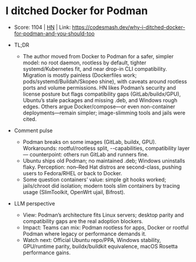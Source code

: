 # I ditched Docker for Podman

- Score: 1104 | [HN](https://news.ycombinator.com/item?id=45137525) | Link: https://codesmash.dev/why-i-ditched-docker-for-podman-and-you-should-too

- TL;DR
    - The author moved from Docker to Podman for a safer, simpler model: no root daemon, rootless by default, tighter systemd/Kubernetes fit, and near drop-in CLI compatibility. Migration is mostly painless (Dockerfiles work; pods/systemd/Buildah/Skopeo shine), with caveats around rootless ports and volume permissions. HN likes Podman’s security and license posture but flags compatibility gaps (GitLab/buildx/GPU), Ubuntu’s stale packages and missing .deb, and Windows rough edges. Others argue Docker/compose—or even non-container deployments—remain simpler; image-slimming tools and jails were cited.

- Comment pulse
    - Podman breaks on some images (GitLab, buildx, GPU). Workarounds: rootful/rootless split, --capabilities, compatibility layer — counterpoint: others run GitLab and runners fine.
    - Ubuntu ships old Podman; no maintained .deb; Windows uninstalls flaky. Perception: non–Red Hat distros are second-class, pushing users to Fedora/RHEL or back to Docker.
    - Some question containers’ value: simple git hooks worked; jails/chroot did isolation; modern tools slim containers by tracing usage (SlimToolkit, OpenWrt ujail, Bifrost).

- LLM perspective
    - View: Podman’s architecture fits Linux servers; desktop parity and compatibility gaps are the real adoption blockers.
    - Impact: Teams can mix: Podman rootless for apps, Docker or rootful Podman where legacy or performance demands it.
    - Watch next: Official Ubuntu repo/PPA, Windows stability, GPU/runtime parity, buildx/buildkit equivalence, macOS Rosetta performance gains.

